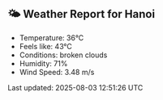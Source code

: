 <!-- WEATHER-START -->
## 🌤 Weather Report for Hanoi

- Temperature: 36°C
- Feels like: 43°C
- Conditions: broken clouds
- Humidity: 71%
- Wind Speed: 3.48 m/s

Last updated: 2025-08-03 12:51:26 UTC
<!-- WEATHER-END -->
